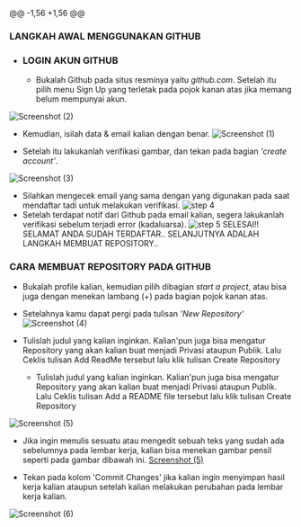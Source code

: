@@ -1,56 +1,56 @@
### LANGKAH AWAL MENGGUNAKAN GITHUB
* ### LOGIN AKUN GITHUB
  - Bukalah Github pada situs resminya yaitu *github.com*. Setelah itu pilih menu Sign Up yang terletak pada pojok kanan atas jika memang belum mempunyai akun.
  
![Screenshot (2)](https://user-images.githubusercontent.com/72791245/96339873-7570ee80-10c1-11eb-9dbf-10d5845d5f73.png)
  - Kemudian, isilah data & email kalian dengan benar.
  ![Screenshot (1)](https://user-images.githubusercontent.com/72907098/96349969-df5caa00-1067-11eb-8105-b42cbd42efb1.png)

  - Setelah itu lakukanlah verifikasi gambar, dan tekan pada bagian *'create account'*.
  
![Screenshot (3)](https://user-images.githubusercontent.com/72907098/96349482-d5857780-1064-11eb-9e5f-8777f622cbf5.png)

 - Silahkan mengecek email yang sama dengan yang digunakan pada saat mendaftar tadi untuk melakukan verifikasi.
![step 4](https://user-images.githubusercontent.com/72791245/96339911-b36e1280-10c1-11eb-8f30-2b1b584d6bb8.jpg)
  - Setelah terdapat notif dari Github pada email kalian, segera lakukanlah verifikasi sebelum terjadi error (kadaluarsa).
![step 5](https://user-images.githubusercontent.com/72791245/96339913-b9fc8a00-10c1-11eb-9027-7a51a50842df.jpg)
SELESAI!! SELAMAT ANDA SUDAH TERDAFTAR..
SELANJUTNYA ADALAH LANGKAH MEMBUAT REPOSITORY..
### CARA MEMBUAT REPOSITORY PADA GITHUB
  - Bukalah profile kalian, kemudian pilih dibagian *start a project*, atau bisa juga dengan menekan lambang (+) pada bagian pojok kanan atas.
  - Setelahnya kamu dapat pergi pada tulisan *'New Repository'*
![Screenshot (4)](https://user-images.githubusercontent.com/72907098/96349511-12516e80-1065-11eb-997b-aa5333f0a5ea.png)

- Tulislah judul yang kalian inginkan. Kalian'pun juga bisa mengatur Repository yang akan kalian buat menjadi Privasi ataupun Publik. Lalu Ceklis tulisan Add ReadMe tersebut lalu klik tulisan Create Repository
  - Tulislah judul yang kalian inginkan. Kalian'pun juga bisa mengatur Repository yang akan kalian buat menjadi Privasi ataupun Publik. Lalu Ceklis tulisan Add a README file tersebut lalu klik tulisan Create Repository

![Screenshot (5)](https://user-images.githubusercontent.com/72907098/96349523-1d0c0380-1065-11eb-9b60-d7fffc0a5852.png)

 - Jika ingin menulis sesuatu atau mengedit sebuah teks yang sudah ada sebelumnya pada lembar kerja, kalian bisa menekan gambar pensil seperti pada gambar dibawah ini.
[Screenshot (5)](https://user-images.githubusercontent.com/72907098/96349623-9dcaff80-1065-11eb-82e6-db23bf63ab06.png)

 - Tekan pada kolom 'Commit Changes' jika kalian ingin menyimpan hasil kerja kalian ataupun setelah kalian melakukan perubahan pada lembar kerja kalian.
 
![Screenshot (6)](https://user-images.githubusercontent.com/72907098/96349637-a8859480-1065-11eb-9cb5-ba90d0c434de.png)
